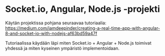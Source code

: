 # Socket.io, Angular, Node.js -projekti

Käytän projektissa pohjana seuraavaa tutoriaalia:
https://medium.com/iamdeepinder/creating-a-real-time-app-with-angular-8-and-socket-io-with-nodejs-af63bd59a47f

Tutoriaalissa käydään läpi miten Socket.io + Angular + Node.js toimivat yhdessä ja miten kyseinen ympäristö implementoidaan.